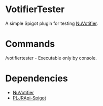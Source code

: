 # VotifierTester
A simple Spigot plugin for testing [NuVotifier](https://github.com/nuvotifier/NuVotifier).

# Commands
/votifiertester - Executable only by console.

# Dependencies
- [NuVotifier](https://github.com/nuvotifier/NuVotifier)
- [PLJRApi-Spigot](https://github.com/ThePlay3r/PLJRApi)